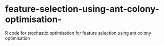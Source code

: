 # feature-selection-using-ant-colony-optimisation-
R code for stochastic optimisation for feature selection using ant colony optimisation
